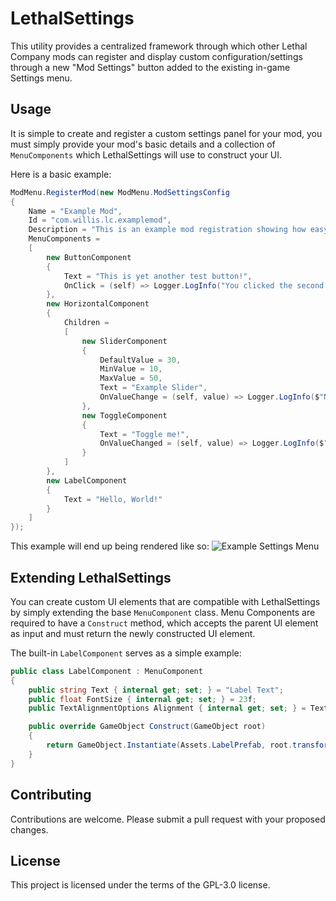 # LethalSettings

This utility provides a centralized framework through which other Lethal Company mods can register and display custom configuration/settings through a new "Mod Settings" button added to the existing in-game Settings menu.

## Usage

It is simple to create and register a custom settings panel for your mod, you must simply provide your mod's basic details and a collection of `MenuComponents` which LethalSettings will use to construct your UI.

Here is a basic example:
```cs
ModMenu.RegisterMod(new ModMenu.ModSettingsConfig
{
    Name = "Example Mod",
    Id = "com.willis.lc.examplemod",
    Description = "This is an example mod registration showing how easy it can be to give your mod configuration a vanilla-like feel!",
    MenuComponents =
    [
        new ButtonComponent
        {
            Text = "This is yet another test button!",
            OnClick = (self) => Logger.LogInfo("You clicked the second test button!")
        },
        new HorizontalComponent
        {
            Children =
            [
                new SliderComponent
                {
                    DefaultValue = 30,
                    MinValue = 10,
                    MaxValue = 50,
                    Text = "Example Slider",
                    OnValueChange = (self, value) => Logger.LogInfo($"New value: {value}")
                },
                new ToggleComponent
                {
                    Text = "Toggle me!",
                    OnValueChanged = (self, value) => Logger.LogInfo($"New value: {value}")
                }
            ]
        },
        new LabelComponent
        {
            Text = "Hello, World!"
        }
    ]
});
```

This example will end up being rendered like so:
![Example Settings Menu](https://i.imgur.com/VqVYD6I.png)

## Extending LethalSettings

You can create custom UI elements that are compatible with LethalSettings by simply extending the base `MenuComponent` class.
Menu Components are required to have a `Construct` method, which accepts the parent UI element as input and must return the newly constructed UI element.

The built-in `LabelComponent` serves as a simple example:
```cs
public class LabelComponent : MenuComponent
{
    public string Text { internal get; set; } = "Label Text";
    public float FontSize { internal get; set; } = 23f;
    public TextAlignmentOptions Alignment { internal get; set; } = TextAlignmentOptions.MidlineLeft;

    public override GameObject Construct(GameObject root)
    {
        return GameObject.Instantiate(Assets.LabelPrefab, root.transform).Initialize(this);
    }
}
```

## Contributing

Contributions are welcome. Please submit a pull request with your proposed changes.

## License

This project is licensed under the terms of the GPL-3.0 license.
